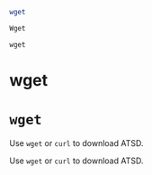 
```bash
wget
```

```bash
Wget
```

`wget`

# wget

# `wget`

Use `wget` or `curl` to download ATSD.

Use `wget` or `curl` to download ATSD.
